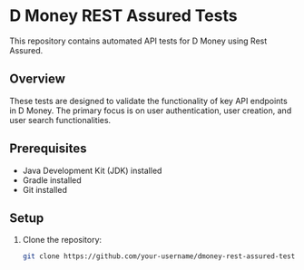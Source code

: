 # D Money REST Assured Tests

This repository contains automated API tests for D Money using Rest Assured.

## Overview

These tests are designed to validate the functionality of key API endpoints in D Money. The primary focus is on user authentication, user creation, and user search functionalities.

## Prerequisites

- Java Development Kit (JDK) installed
- Gradle installed
- Git installed

## Setup

1. Clone the repository:

   ```bash
   git clone https://github.com/your-username/dmoney-rest-assured-tests.git
